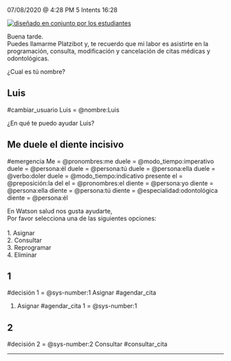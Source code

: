 

07/08/2020 @
4:28
PM
5
Intents
16:28
 
<a href="https://imgur.com/fMUI13D"><img src="https://i.imgur.com/fMUI13Dt.jpg" title="diseñado en conjunto por los estudiantes" /></a>
 
<div class="msgj">Buena tarde.</div>
 
<div class="msgj">Puedes llamarme Platzibot y, te recuerdo que mi labor es asistirte en la programación, consulta, modificación y cancelación de citas médicas y odontológicas.</div>
 
¿Cual es tú nombre?
## Luis
#cambiar_usuario
Luis = @nombre:Luis
 
 
¿En qué te puedo ayudar Luis?
## Me duele el diente incisivo
#emergencia
Me = @pronombres:me
duele = @modo_tiempo:imperativo
duele = @persona:él
duele = @persona:tú
duele = @persona:ella
duele = @verbo:doler
duele = @modo_tiempo:indicativo presente
el = @preposición:la del
el = @pronombres:el
diente = @persona:yo
diente = @persona:ella
diente = @persona:tú
diente = @especialidad:odontológica
diente = @persona:él
 
En Watson salud nos gusta ayudarte,</br> Por favor selecciona una de las siguientes opciones: </br></br> 1. Asignar</br> 2. Consultar</br> 3. Reprogramar</br> 4. Eliminar</br>
## 1
#decisión
1 = @sys-number:1
Asignar
#agendar_cita
1. Asignar
#agendar_cita
1 = @sys-number:1
## 2
#decisión
2 = @sys-number:2
Consultar
#consultar_cita


---
